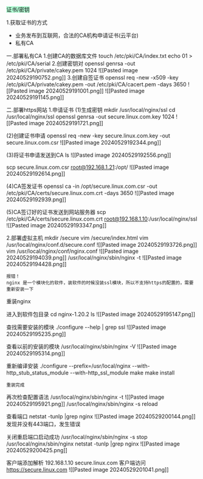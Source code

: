 <span style="background:#affad1">证书/密钥</span>

1.获取证书的方式
- 业务发布到互联网，合法的CA机构申请证书(云平台)
- 私有CA

一.部署私有CA
1.创建CA的数据库文件
touch /etc/pki/CA/index.txt
echo 01 > /etc/pki/CA/serial
2.创建密钥对
openssl genrsa -out /etc/pki/CA/private/cakey.pem 1024
![[Pasted image 20240529190752.png]]
3.创建自签证书
openssl req -new -x509 -key /etc/pki/CA/private/cakey.pem -out /etc/pki/CA/cacert.pem -days 3650
![[Pasted image 20240529191001.png]]
![[Pasted image 20240529191145.png]]

二.部署https网站
1.申请证书
(1)生成密钥
mkdir /usr/local/nginx/ssl
cd /usr/local/nginx/ssl
openssl genrsa -out secure.linux.com.key 1024
![[Pasted image 20240529191721.png]]


(2)创建证书申请
openssl req -new -key secure.linux.com.key -out secure.linux.com.csr
![[Pasted image 20240529192344.png]]

(3)将证书申请发送到CA
 ls
![[Pasted image 20240529192556.png]]

scp secure.linux.com.csr root@192.168.1.21:/opt/
![[Pasted image 20240529192614.png]]

(4)CA签发证书
openssl ca -in /opt/secure.linux.com.csr -out /etc/pki/CA/certs/secure.linux.com.crt -days 3650
![[Pasted image 20240529192939.png]]

(5)CA签订好的证书发送到网站服务器
scp /etc/pki/CA/certs/secure.linux.com.crt root@192.168.1.10:/usr/local/nginx/ssl
![[Pasted image 20240529193347.png]]

2.部署虚拟主机
mkdir /secure
vim /secure/index.html
vim /usr/local/nginx/conf.d/secure.conf
![[Pasted image 20240529193726.png]]
vim /usr/local/nginx/conf/nginx.conf
![[Pasted image 20240529194039.png]]
/usr/local/nginx/sbin/nginx -t
![[Pasted image 20240529194428.png]]
```ad-error
报错！
nginx 是一个模块化的软件，装软件的时候没装ssl模块，所以不支持https的配置的，需要重新安装一下
```

重装nginx

进入到软件包目录
cd nginx-1.20.2
ls
![[Pasted image 20240529195147.png]]

查找需要安装的模块
./configure --help | grep ssl
![[Pasted image 20240529195235.png]]

查看以前的安装的模块
/usr/local/nginx/sbin/nginx -V
![[Pasted image 20240529195314.png]]

重新编译安装
./configure --prefix=/usr/local/nginx --with-http_stub_status_module --with-http_ssl_module
make
make install
```ad-success
重装完成
```

再次检查配置语法
/usr/local/nginx/sbin/nginx -t
![[Pasted image 20240529195921.png]]
/usr/local/nginx/sbin/nginx -s reload

查看端口
netstat -tunlp |grep nginx
![[Pasted image 20240529200144.png]]
发现并没有443端口，发生错误

关闭重启端口启动成功
/usr/local/nginx/sbin/nginx -s stop
/usr/local/nginx/sbin/nginx
netstat -tunlp |grep nginx
![[Pasted image 20240529200425.png]]

客户端添加解析
192.168.1.10 secure.linux.com
客户端访问
https://secure.linux.com
![[Pasted image 20240529201041.png]]

